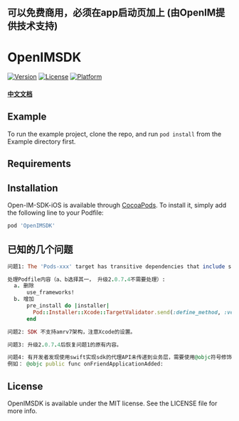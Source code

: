 
## 可以免费商用，必须在app启动页加上 (由OpenIM提供技术支持)

# OpenIMSDK

[![Version](https://img.shields.io/cocoapods/v/OpenIMSDK.svg?style=flat)](https://cocoapods.org/pods/OpenIMSDK)
[![License](https://img.shields.io/cocoapods/l/OpenIMSDK.svg?style=flat)](https://cocoapods.org/pods/OpenIMSDK)
[![Platform](https://img.shields.io/cocoapods/p/OpenIMSDK.svg?style=flat)](https://cocoapods.org/pods/OpenIMSDK)

#### [中文文档](https://doc.rentsoft.cn/#/integrate/ios/integrate_import_ios)

## Example

To run the example project, clone the repo, and run `pod install` from the Example directory first.

## Requirements

## Installation

Open-IM-SDK-iOS is available through [CocoaPods](https://cocoapods.org). To install
it, simply add the following line to your Podfile:

```ruby
pod 'OpenIMSDK'
```

## 已知的几个问题
```ruby
问题1: The 'Pods-xxx' target has transitive dependencies that include statically linked binaries: (xxx/Pods/OpenIMSDKCore/Framework/OpenIMCore.xcframework)

处理Podfile内容（a、b选择其一， 升级2.0.7.4不需要处理）:
  a. 删除
      use_frameworks!
  b. 增加 
      pre_install do |installer|
        Pod::Installer::Xcode::TargetValidator.send(:define_method, :verify_no_static_framework_transitive_dependencies) {}
      end
```

```ruby
问题2: SDK 不支持amrv7架构，注意Xcode的设置。
```

```ruby
问题3: 升级2.0.7.4后恢复问题1的原有内容。
```

```ruby
问题4: 有开发者发现使用swift实现sdk的代理API未传递到业务层，需要使用@objc符号修饰。
例如： @objc public func onFriendApplicationAdded:
```
## License

OpenIMSDK is available under the MIT license. See the LICENSE file for more info.
